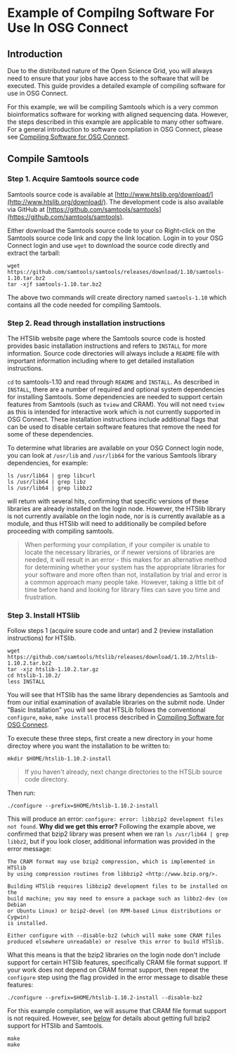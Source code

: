 [title]: - "Example Software Compilation"

# Example of Compilng Software For Use In OSG Connect

## Introduction

Due to the distributed nature of the Open Science Grid, you will always need to 
ensure that your jobs have access to the software that will be executed. This guide provides 
a detailed example of compiling software for use in OSG Connect. 

For this example, we will be compiling Samtools which is a very common bioinformatics 
software for working with aligned sequencing data. However, the steps described in this 
example are applicable to many other software. For a general introduction to software 
compilation in OSG Connect, please see [Compiling Software for OSG Connect](https://support.opensciencegrid.org/support/solutions/articles/5000652099).

## Compile Samtools

### Step 1. Acquire Samtools source code

Samtools source code is available at [http://www.htslib.org/download/](http://www.htslib.org/download/). The 
development code is also available via GitHub at [https://github.com/samtools/samtools](https://github.com/samtools/samtools).

Either download the Samtools source code to your co
Right-click on the Samtools source code link and copy the link location. Login in to your OSG Connect login 
and use `wget` to download the source code directly and extract the tarball:

	wget https://github.com/samtools/samtools/releases/download/1.10/samtools-1.10.tar.bz2
	tar -xjf samtools-1.10.tar.bz2

The above two commands will create directory named `samtools-1.10` which contains all the code 
needed for compiling Samtools.

### Step 2. Read through installation instructions

The HTSlib website page where the Samtools source code is hosted provides basic installation instructions 
and refers to `INSTALL` for more information. Source code directories will always include a `README` 
file with important information including where to get detailed installation instructions. 

`cd` to samtools-1.10 and read through `README` and `INSTALL`. As described in `INSTALL`, there are 
a number of required and optional system dependencies for installing Samtools. Some dependencies are 
needed to support certain features from Samtools (such as `tview` and CRAM). You will not need `tview`
as this is intended for interactive work which is not currently supported in OSG Connect. These 
installation instructions include additional flags that can be used to disable certain software 
features that remove the need for some of these dependencies.

To determine what libraries are available on your OSG Connect login node, you can look at `/usr/lib` 
and `/usr/lib64` for the various Samtools library dependencies, for example:

	ls /usr/lib64 | grep libcurl
	ls /usr/lib64 | grep libz
	ls /usr/lib64 | grep libbz2

will return with several hits, confirming that specific versions of these libraries are 
already installed on the login node. However, the HTSlib library is not currently 
available on the login node, nor is is currently available as a module, and thus HTSlib 
will need to additionally be compiled before proceeding with compiling samtools.

> When performing your compilation, if your compiler is unable to locate the necessary 
> libraries, or if newer versions of libraries are needed, it will result in an error - this 
> makes for an alternative method for determining whether your system has the appropriate 
> libraries for your software and more often than not, installation by trial and error is 
> a common approach many people take. However, taking a little bit of time before hand 
> and looking for library files can save you time and frustration.

### Step 3. Install HTSlib

Follow steps 1 (acquire soure code and untar) and 2 (review installation instructions) for HTSlib.

	wget https://github.com/samtools/htslib/releases/download/1.10.2/htslib-1.10.2.tar.bz2
	tar -xjz htslib-1.10.2.tar.gz
	cd htslib-1.10.2/
	less INSTALL

You will see that HTSlib has the same library dependencies as Samtools and from our initial examination of 
available libraries on the submit node. Under "Basic Installation" you will see that 
HTSLib follows the conventional `configure`, `make`, `make install` process described in 
[Compiling Software for OSG Connect](https://support.opensciencegrid.org/support/solutions/articles/5000652099).

To execute these three steps, first create a new directory in your home directoy where you 
want the installation to be written to: 

	mkdir $HOME/htslib-1.10.2-install

> If you haven't already, next change directories to the HTSLib source code directory.

Then run:

	./configure --prefix=$HOME/htslib-1.10.2-install

This will produce an error: `configure: error: libbzip2 development files not found`. 
**Why did we get this error?** Following the example above, we confirmed that bzip2 library 
was present when we ran `ls /usr/lib64 | grep libbz2`, but if you look closer, additional 
information was provided in the error message:

	The CRAM format may use bzip2 compression, which is implemented in HTSlib
	by using compression routines from libbzip2 <http://www.bzip.org/>.

	Building HTSlib requires libbzip2 development files to be installed on the
	build machine; you may need to ensure a package such as libbz2-dev (on Debian
	or Ubuntu Linux) or bzip2-devel (on RPM-based Linux distributions or Cygwin)
	is installed.
	
	Either configure with --disable-bz2 (which will make some CRAM files
	produced elsewhere unreadable) or resolve this error to build HTSlib. 

What this means is that the bzip2 libraries on the login node don't include support 
for certain HTSlib features, specifically CRAM file format support. If your work does 
not depend on CRAM format support, then repeat the `configure` step using the flag provided 
in the error message to disable these features:

	./configure --prefix=$HOME/htslib-1.10.2-install --disable-bz2

For this example compilation, we will assume that CRAM file format support is not required. 
However, see [below](#something) for details about getting full bzip2 support for HTSlib and 
Samtools.

 
	make
	make
